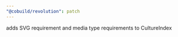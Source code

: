 ```yaml
---
"@cobuild/revolution": patch
---
```


adds SVG requirement and media type requirements to CultureIndex
